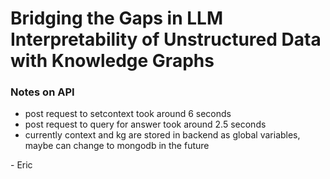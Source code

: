 # Bridging the Gaps in LLM Interpretability of Unstructured Data with Knowledge Graphs

### Notes on API
- post request to setcontext took around 6 seconds
- post request to query for answer took around 2.5 seconds
- currently context and kg are stored in backend as global variables, maybe can change to mongodb in the future

\- Eric